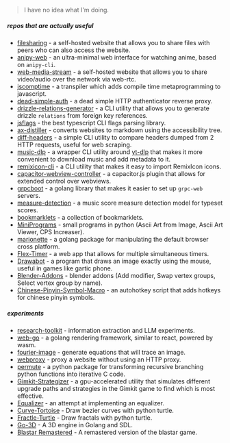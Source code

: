 > I have no idea what I'm doing.

##### *repos that are actually useful*

- [filesharing](https://github.com/LQR471814/filesharing) - a self-hosted website that allows you to share files with peers who can also access the website.
- [anipy-web](https://github.com/LQR471814/anipy-web) - an ultra-minimal web interface for watching anime, based on `anipy-cli`.
- [web-media-stream](https://github.com/LQR471814/web-media-stream) - a self-hosted website that allows you to share video/audio over the network via web-rtc.
- [jscomptime](https://github.com/LQR471814/jscomptime) - a transpiler which adds compile time metaprogramming to javascript.
- [dead-simple-auth](https://github.com/LQR471814/dead-simple-auth) - a dead simple HTTP authenticator reverse proxy.
- [drizzle-relations-generator](https://github.com/LQR471814/drizzle-relations-generator) - a CLI utility that allows you to generate drizzle `relations` from foreign key references.
- [jsflags](https://github.com/LQR471814/jsflags) - the best typescript CLI flags parsing library.
- [ax-distiller](https://github.com/LQR471814/ax-distiller) - converts websites to markdown using the accessibility tree.
- [diff-headers](https://github.com/LQR471814/diff-headers) - a simple CLI utility to compare headers dumped from 2 HTTP requests, useful for web scraping.
- [music-dlp](https://github.com/LQR471814/music-dlp) - a wrapper CLI utility around [yt-dlp](https://github.com/yt-dlp/yt-dlp) that makes it more convenient to download music and add metadata to it.
- [remixicon-cli](https://github.com/LQR471814/remixicon-cli) - a CLI utility that makes it easy to import RemixIcon icons.
- [capacitor-webview-controller](https://github.com/LQR471814/capacitor-webview-controller) - a capacitor.js plugin that allows for extended control over webviews.
- [grpcboot](https://github.com/LQR471814/grpcboot) - a golang library that makes it easier to set up `grpc-web` servers.
- [measure-detection](https://github.com/LQR471814/measure-detection) - a music score measure detection model for typeset scores.
- [bookmarklets](https://github.com/LQR471814/bookmarklets) - a collection of bookmarklets.
- [MiniPrograms](https://github.com/LQR471814/MiniPrograms) - small programs in python (Ascii Art from Image, Ascii Art Viewer, CPS Increaser).
- [marionette](https://github.com/LQR471814/marionette) - a golang package for manipulating the default browser cross platform.
- [Flex-Timer](https://github.com/LQR471814/Flex-Timer) - a web app that allows for multiple simultaneous timers.
- [Drawabot](https://github.com/LQR471814/Drawabot) - a program that draws an image exactly using the mouse, useful in games like gartic phone.
- [Blender-Addons](https://github.com/LQR471814/Blender-Addons) - blender addons (Add modifier, Swap vertex groups, Select vertex group by name).
- [Chinese-Pinyin-Symbol-Macro](https://github.com/LQR471814/Chinese-Pinyin-Symbol-Macro) - an autohotkey script that adds hotkeys for chinese pinyin symbols.

##### *experiments*

- [research-toolkit](https://github.com/LQR471814/research-toolkit) - information extraction and LLM experiments.
- [web-go](https://github.com/LQR471814/web-go) - a golang rendering framework, similar to react, powered by wasm.
- [fourier-image](https://github.com/LQR471814/fourier-image) - generate equations that will trace an image.
- [webproxy](https://github.com/LQR471814/webproxy) - proxy a website without using an HTTP proxy.
- [permute](https://github.com/LQR471814/permute) - a python package for transforming recursive branching python functions into iterative C code.
- [Gimkit-Strategizer](https://github.com/LQR471814/Gimkit-Strategizer) - a gpu-accelerated utility that simulates different upgrade paths and strategies in the Gimkit game to find which is most effective.
- [Equalizer](https://github.com/LQR471814/Equalizer) - an attempt at implementing an equalizer.
- [Curve-Tortoise](https://github.com/LQR471814/Curve-Tortoise) - Draw bezier curves with python turtle.
- [Fractle-Turtle](https://github.com/LQR471814/Fractal-Turtle) - Draw fractals with python turtle.
- [Go-3D](https://github.com/LQR471814/Go-3D) - A 3D engine in Golang and SDL.
- [Blastar Remastered](https://github.com/LQR471814/Blastar-Remastered) - A remastered version of the blastar game.
